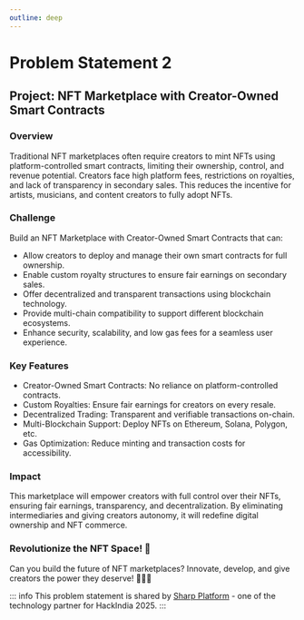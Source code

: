 ```yaml
---
outline: deep
---
```


# Problem Statement 2

## Project: NFT Marketplace with Creator-Owned Smart Contracts

###  Overview
Traditional NFT marketplaces often require creators to mint NFTs using platform-controlled smart contracts, limiting their ownership, control, and revenue potential. Creators face high platform fees, restrictions on royalties, and lack of transparency in secondary sales. This reduces the incentive for artists, musicians, and content creators to fully adopt NFTs.

### Challenge
Build an NFT Marketplace with Creator-Owned Smart Contracts that can:
- Allow creators to deploy and manage their own smart contracts for full ownership.
- Enable custom royalty structures to ensure fair earnings on secondary sales.
- Offer decentralized and transparent transactions using blockchain technology.
- Provide multi-chain compatibility to support different blockchain ecosystems.
- Enhance security, scalability, and low gas fees for a seamless user experience.

### Key Features
- Creator-Owned Smart Contracts: No reliance on platform-controlled contracts.
- Custom Royalties: Ensure fair earnings for creators on every resale.
- Decentralized Trading: Transparent and verifiable transactions on-chain.
- Multi-Blockchain Support: Deploy NFTs on Ethereum, Solana, Polygon, etc.
- Gas Optimization: Reduce minting and transaction costs for accessibility.

### Impact
This marketplace will empower creators with full control over their NFTs, ensuring fair earnings, transparency, and decentralization. By eliminating intermediaries and giving creators autonomy, it will redefine digital ownership and NFT commerce.

### Revolutionize the NFT Space! 🚀
Can you build the future of NFT marketplaces? Innovate, develop, and give creators the power they deserve! 🎨🔗🔥

::: info
This problem statement is shared by [Sharp Platform](invite.sharpplatform.com/HACKINDIA)  - one of the technology partner for HackIndia 2025.
:::
